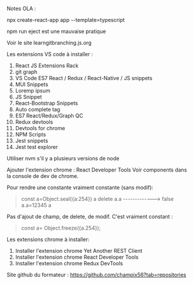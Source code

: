 Notes OLA : 

npx create-react-app app --template=typescript

npm run eject est une mauvaise pratique

Voir le site learngitbranching.js.org

Les extensions VS code à installer :
1. React JS Extensions Rack
2. git graph
3. VS Code ES7 React / Redux / React-Native / JS snippets
4. MUI Snippets
5. Loremp ipsum
6. JS Snippet
7. React-Bootstrap Snippets
8. Auto complete tag
9. ES7 React/Redux/Graph QC
10. Redux devtools
11. Devtools for chrome
12. NPM Scripts
13. Jest snippets
14. Jest test explorer

Utiliser nvm s'il y a plusieurs versions de node

Ajouter l'extension chrome : React Developer Tools
Voir components dans la console de dev de chrome.


Pour rendre une constante vraiment constante (sans modif):

> const a=Object.seal({a:254})
> a
> delete a.a   -------------> false
> a.a=12345
> a

Pas d'ajout de champ, de delete, de modif. C'est vraiment constant :
> const a= Object.freeze({a.254});

Les extensions chrome à installer:
1. Installer l'extension chrome Yet Another REST Client
2. Installer l'extension chrome React Developer Tools
3. Installer l'extension chrome Redux DevTools

Site github du formateur : https://github.com/champix56?tab=repositories

